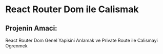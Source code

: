 # React Router Dom ile Calismak

## Projenin Amaci:

React Router Dom Genel Yapisini Anlamak ve Private Route ile Calismayi Ogrenmek
